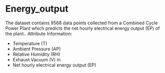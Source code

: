 # Energy_output
The dataset contains 9568 data points collected from a Combined Cycle Power Plant which predicts the net hourly electrical energy output (EP) of the plant..
Attribute Information:
- Temperature (T) 
- Ambient Pressure (AP) 
- Relative Humidity (RH) 
- Exhaust Vacuum (V) in 
- Net hourly electrical energy output (EP) 
